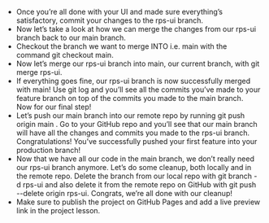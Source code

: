 - Once you’re all done with your UI and made sure everything’s satisfactory, commit your changes to the rps-ui branch.
- Now let’s take a look at how we can merge the changes from our rps-ui branch back to our main branch.
- Checkout the branch we want to merge INTO i.e. main with the command git checkout main.
- Now let’s merge our rps-ui branch into main, our current branch, with git merge rps-ui.
- If everything goes fine, our rps-ui branch is now successfully merged with main! Use git log and you’ll see all the commits you’ve made to your feature branch on top of the commits you made to the main branch. Now for our final step!
- Let’s push our main branch into our remote repo by running git push origin main . Go to your GitHub repo and you’ll see that our main branch will have all the changes and commits you made to the rps-ui branch. Congratulations! You’ve successfully pushed your first feature into your production branch!
- Now that we have all our code in the main branch, we don’t really need our rps-ui branch anymore. Let’s do some cleanup, both locally and in the remote repo. Delete the branch from our local repo with git branch -d rps-ui and also delete it from the remote repo on GitHub with git push --delete origin rps-ui. Congrats, we’re all done with our cleanup!
- Make sure to publish the project on GitHub Pages and add a live preview link in the project lesson.